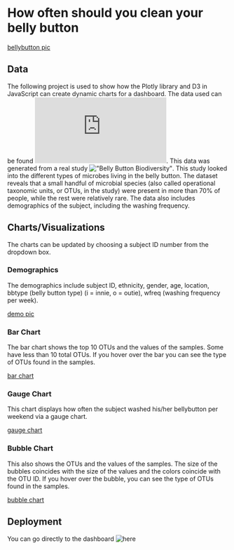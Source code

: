 # How often should you clean your belly button

[bellybutton pic](https://github.com/Corters22/plotly-challenge/blob/main/static/images/belly%20button%20pic.PNG)

## Data
The following project is used to show how the Plotly library and D3 in JavaScript can create dynamic charts for a dashboard. The data used can be found ![here](https://github.com/Corters22/plotly-challenge/blob/main/samples.json). This data was generated from a real study !["Belly Button Biodiversity"](http://robdunnlab.com/projects/belly-button-biodiversity/). This study looked into the different types of microbes living in the belly button. The dataset reveals that a small handful of microbial species (also called operational taxonomic units, or OTUs, in the study) were present in more than 70% of people, while the rest were relatively rare. The data also includes demographics of the subject, including the washing frequency.

## Charts/Visualizations
The charts can be updated by choosing a subject ID number from the dropdown box.

### Demographics
The demographics include subject ID, ethnicity, gender, age, location, bbtype (belly button type) (i = innie, o = outie), wfreq (washing frequency per week).

[demo pic](https://github.com/Corters22/plotly-challenge/blob/main/static/images/screen%20shot%20demo.PNG)

### Bar Chart
The bar chart shows the top 10 OTUs and the values of the samples. Some have less than 10 total OTUs. If you hover over the bar you can see the type of OTUs found in the samples.

[bar chart](https://github.com/Corters22/plotly-challenge/blob/main/static/images/screen%20shot%20bar.PNG)

### Gauge Chart
This chart displays how often the subject washed his/her bellybutton per weekend via a gauge chart.

[gauge chart](https://github.com/Corters22/plotly-challenge/blob/main/static/images/screen%20shot%20gauge.PNG)

### Bubble Chart
This also shows the OTUs and the values of the samples. The size of the bubbles coincides with the size of the values and the colors coincide with the OTU ID. If you hover over the bubble, you can see the type of OTUs found in the samples.

[bubble chart](https://github.com/Corters22/plotly-challenge/blob/main/static/images/screen%20shot%20bubble.PNG)

## Deployment
You can go directly to the dashboard ![here](https://corters22.github.io/plotly-challenge/)
